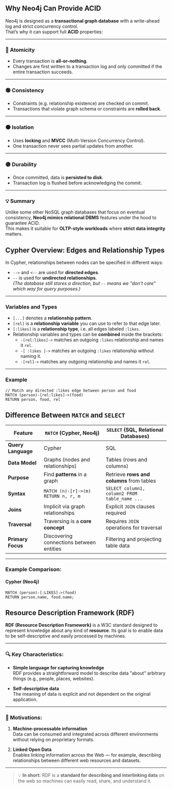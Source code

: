 ## Why Neo4j Can Provide ACID

Neo4j is designed as a **transactional graph database** with a write-ahead log and strict concurrency control.  
That’s why it can support full **ACID** properties:

---

### 🔵 Atomicity
- Every transaction is **all-or-nothing**.
- Changes are first written to a transaction log and only committed if the entire transaction succeeds.

---

### 🟢 Consistency
- Constraints (e.g. relationship existence) are checked on commit.
- Transactions that violate graph schema or constraints are **rolled back**.

---

### 🟠 Isolation
- Uses **locking** and **MVCC** (Multi-Version Concurrency Control).
- One transaction never sees partial updates from another.

---

### 🟣 Durability
- Once committed, data is **persisted to disk**.
- Transaction log is flushed before acknowledging the commit.

---

### 💡 Summary
Unlike some other NoSQL graph databases that focus on eventual consistency, **Neo4j mimics relational DBMS** features under the hood to guarantee ACID.  
This makes it suitable for **OLTP-style workloads** where **strict data integrity** matters.

## Cypher Overview: Edges and Relationship Types

In Cypher, relationships between nodes can be specified in different ways:

- `-->` and `<--` are used for **directed edges**.
- `--` is used for **undirected relationships**.  
  *(The database still stores a direction, but `--` means we "don't care" which way for query purposes.)*

---

### Variables and Types

- `[...]` denotes a **relationship pattern**.
- `[rel]` is a **relationship variable** you can use to refer to that edge later.
- `[:likes]` is a **relationship type**, i.e. all edges labeled `:likes`.
- Relationship variables and types can be **combined** inside the brackets:
  - `-[rel:likes]->` matches an outgoing `:likes` relationship and names it `rel`.
  - `-[ :likes ]->` matches an outgoing `:likes` relationship without naming it.
  - `-[rel]->` matches any outgoing relationship and names it `rel`.

---

### Example

```cypher
// Match any directed :likes edge between person and food
MATCH (person)-[rel:likes]->(food)
RETURN person, food, rel
```
## Difference Between `MATCH` and `SELECT`

| Feature          | `MATCH` (Cypher, Neo4j)                            | `SELECT` (SQL, Relational Databases)           |
|------------------|----------------------------------------------------|-----------------------------------------------|
| **Query Language** | Cypher                                            | SQL                                           |
| **Data Model**    | Graphs (nodes and relationships)                  | Tables (rows and columns)                    |
| **Purpose**       | Find **patterns** in a graph                      | Retrieve **rows and columns** from tables     |
| **Syntax**        | `MATCH (n)-[r]->(m) RETURN n, r, m`               | `SELECT column1, column2 FROM table_name ...` |
| **Joins**         | Implicit via graph relationships                  | Explicit `JOIN` clauses required             |
| **Traversal**     | Traversing is a **core concept**                 | Requires `JOIN` operations for traversal     |
| **Primary Focus** | Discovering connections between entities          | Filtering and projecting table data           |

---

### Example Comparison:

#### Cypher (Neo4j)
```cypher
MATCH (person)-[:LIKES]->(food)
RETURN person.name, food.name;
```

## Resource Description Framework (RDF)

**RDF (Resource Description Framework)** is a W3C standard designed to represent knowledge about any kind of **resource**. Its goal is to enable data to be self-descriptive and easily processed by machines.

---

### 🔍 Key Characteristics:
- **Simple language for capturing knowledge**  
  RDF provides a straightforward model to describe data "about" arbitrary things (e.g., people, places, websites).

- **Self-descriptive data**  
  The meaning of data is explicit and not dependent on the original application.

---

### 🎯 Motivations:
1. **Machine-processable information**  
   Data can be consumed and integrated across different environments without relying on proprietary formats.

2. **Linked Open Data**  
   Enables linking information across the Web — for example, describing relationships between different web resources and datasets.

---

> 💡 **In short:** RDF is a **standard for describing and interlinking data** on the web so machines can easily read, share, and understand it.
